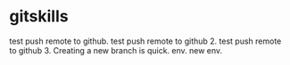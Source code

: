 # gitskills
test push remote to github.
test push remote to github 2.
test push remote to github 3.
Creating a new branch is quick.
env.
new env.
